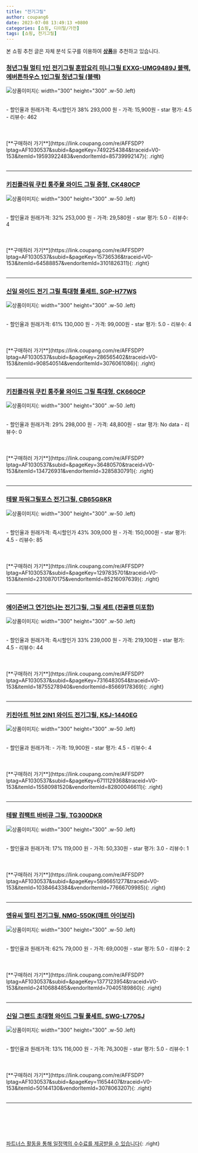 ```yaml
---
title: "전기그릴"
author: coupang6
date: 2023-07-08 13:49:13 +0800
categories: [쇼핑, 디이털/가전]
tags: [쇼핑, 전기그릴]
---
```


본 쇼핑 추천 글은 자체 분석 도구를 이용하여 [**상품**](https://link.coupang.com/a/bao1ui)을 추천하고 있습니다.

### [청년그릴 멀티 1인 전기그릴 혼밥요리 미니그릴 EXXG-UMG9489J 블랙, 에버튼하우스 1인그릴 청년그릴 (블랙)](https://link.coupang.com/re/AFFSDP?lptag=AF1030537&subid=&pageKey=7492254384&traceid=V0-153&itemId=19593922483&vendorItemId=85739992147)

![상품이미지](https://thumbnail6.coupangcdn.com/thumbnails/remote/230x230ex/image/vendor_inventory/aef9/0b9ca634e3d48bcd1b4e0a1a8c44d839c80a7667f7a6e2be44e6cd090df9.jpg){: width="300" height="300" .w-50 .left}


<br>
- 할인율과 원래가격: 즉시할인가 38%  293,000   원
- 가격: 15,900원
- star 평가: 4.5
- 리뷰수: 462
<br>
<br>
<br>
<br>
[**구매하러 가기**](https://link.coupang.com/re/AFFSDP?lptag=AF1030537&subid=&pageKey=7492254384&traceid=V0-153&itemId=19593922483&vendorItemId=85739992147){: .right}
<br>
<br>

---

### [키친플라워 쿠킨 통주물 와이드 그릴 중형, CK480CP](https://link.coupang.com/re/AFFSDP?lptag=AF1030537&subid=&pageKey=15736536&traceid=V0-153&itemId=64588857&vendorItemId=3101826311)

![상품이미지](https://thumbnail8.coupangcdn.com/thumbnails/remote/230x230ex/image/retail/images/7729155193365344-08250cc5-69b8-478e-b600-fa7d64c13890.jpg){: width="300" height="300" .w-50 .left}


<br>
- 할인율과 원래가격: 32%  253,000   원
- 가격: 29,580원
- star 평가: 5.0
- 리뷰수: 4
<br>
<br>
<br>
<br>
[**구매하러 가기**](https://link.coupang.com/re/AFFSDP?lptag=AF1030537&subid=&pageKey=15736536&traceid=V0-153&itemId=64588857&vendorItemId=3101826311){: .right}
<br>
<br>

---

### [신일 와이드 전기 그릴 특대형 풀세트, SGP-H77WS](https://link.coupang.com/re/AFFSDP?lptag=AF1030537&subid=&pageKey=286565402&traceid=V0-153&itemId=908540514&vendorItemId=3076061086)

![상품이미지](https://thumbnail7.coupangcdn.com/thumbnails/remote/230x230ex/image/retail/images/503827537862794-ff082cfb-fee2-4fee-afed-8f8fda7eb2d9.jpg){: width="300" height="300" .w-50 .left}


<br>
- 할인율과 원래가격: 61%  130,000   원
- 가격: 99,000원
- star 평가: 5.0
- 리뷰수: 4
<br>
<br>
<br>
<br>
[**구매하러 가기**](https://link.coupang.com/re/AFFSDP?lptag=AF1030537&subid=&pageKey=286565402&traceid=V0-153&itemId=908540514&vendorItemId=3076061086){: .right}
<br>
<br>

---

### [키친플라워 쿠킨 통주물 와이드 그릴 특대형, CK660CP](https://link.coupang.com/re/AFFSDP?lptag=AF1030537&subid=&pageKey=36480570&traceid=V0-153&itemId=134726931&vendorItemId=3285830791)

![상품이미지](https://thumbnail6.coupangcdn.com/thumbnails/remote/230x230ex/image/retail/images/7118244215309739-49f713f5-7df1-4ca1-85de-ffc36e9e4eeb.jpg){: width="300" height="300" .w-50 .left}


<br>
- 할인율과 원래가격: 29%  298,000   원
- 가격: 48,800원
- star 평가: No data
- 리뷰수: 0
<br>
<br>
<br>
<br>
[**구매하러 가기**](https://link.coupang.com/re/AFFSDP?lptag=AF1030537&subid=&pageKey=36480570&traceid=V0-153&itemId=134726931&vendorItemId=3285830791){: .right}
<br>
<br>

---

### [테팔 파워그릴포스 전기그릴, CB65G8KR](https://link.coupang.com/re/AFFSDP?lptag=AF1030537&subid=&pageKey=1297835701&traceid=V0-153&itemId=2310870175&vendorItemId=85216097639)

![상품이미지](https://thumbnail8.coupangcdn.com/thumbnails/remote/230x230ex/image/vendor_inventory/9128/6bffdea180489c7ce915fe9d15d213f9b4a16075480c8f5665b821b24b6f.jpg){: width="300" height="300" .w-50 .left}


<br>
- 할인율과 원래가격: 즉시할인가 43%  309,000   원
- 가격: 150,000원
- star 평가: 4.5
- 리뷰수: 85
<br>
<br>
<br>
<br>
[**구매하러 가기**](https://link.coupang.com/re/AFFSDP?lptag=AF1030537&subid=&pageKey=1297835701&traceid=V0-153&itemId=2310870175&vendorItemId=85216097639){: .right}
<br>
<br>

---

### [에이즌버그 연기안나는 전기그릴, 그릴 세트 (전골팬 미포함)](https://link.coupang.com/re/AFFSDP?lptag=AF1030537&subid=&pageKey=7316483054&traceid=V0-153&itemId=18755278940&vendorItemId=85669178369)

![상품이미지](https://thumbnail6.coupangcdn.com/thumbnails/remote/230x230ex/image/vendor_inventory/f261/b15f1453fab11d5fb0d966e1bbfc78a92588fc426f277b1fee279e7d3721.jpg){: width="300" height="300" .w-50 .left}


<br>
- 할인율과 원래가격: 즉시할인가 33%  239,000   원
- 가격: 219,100원
- star 평가: 4.5
- 리뷰수: 44
<br>
<br>
<br>
<br>
[**구매하러 가기**](https://link.coupang.com/re/AFFSDP?lptag=AF1030537&subid=&pageKey=7316483054&traceid=V0-153&itemId=18755278940&vendorItemId=85669178369){: .right}
<br>
<br>

---

### [키친아트 허브 2IN1 와이드 전기그릴, KSJ-1440EG](https://link.coupang.com/re/AFFSDP?lptag=AF1030537&subid=&pageKey=6711129368&traceid=V0-153&itemId=15580981520&vendorItemId=82800046611)

![상품이미지](https://thumbnail9.coupangcdn.com/thumbnails/remote/230x230ex/image/retail/images/7193034261706175-f8f58960-5359-4dad-bbfb-f5ea8c17bfa6.jpg){: width="300" height="300" .w-50 .left}


<br>
- 할인율과 원래가격: 
- 가격: 19,900원
- star 평가: 4.5
- 리뷰수: 4
<br>
<br>
<br>
<br>
[**구매하러 가기**](https://link.coupang.com/re/AFFSDP?lptag=AF1030537&subid=&pageKey=6711129368&traceid=V0-153&itemId=15580981520&vendorItemId=82800046611){: .right}
<br>
<br>

---

### [테팔 컴팩트 바비큐 그릴, TG300DKR](https://link.coupang.com/re/AFFSDP?lptag=AF1030537&subid=&pageKey=5896651277&traceid=V0-153&itemId=10384643384&vendorItemId=77666709985)

![상품이미지](https://thumbnail7.coupangcdn.com/thumbnails/remote/230x230ex/image/retail/images/2982832196204767-f781b47e-e63f-44e1-a1ce-bf288fac365d.jpg){: width="300" height="300" .w-50 .left}


<br>
- 할인율과 원래가격: 17%  119,000   원
- 가격: 50,330원
- star 평가: 3.0
- 리뷰수: 1
<br>
<br>
<br>
<br>
[**구매하러 가기**](https://link.coupang.com/re/AFFSDP?lptag=AF1030537&subid=&pageKey=5896651277&traceid=V0-153&itemId=10384643384&vendorItemId=77666709985){: .right}
<br>
<br>

---

### [엔유씨 멀티 전기그릴, NMG-550K(매트 아이보리)](https://link.coupang.com/re/AFFSDP?lptag=AF1030537&subid=&pageKey=1377123954&traceid=V0-153&itemId=2410688485&vendorItemId=70405189860)

![상품이미지](https://thumbnail6.coupangcdn.com/thumbnails/remote/230x230ex/image/retail/images/3746102893206736-cbfa01fe-ccd8-4f13-acf4-853f1b287e68.jpg){: width="300" height="300" .w-50 .left}


<br>
- 할인율과 원래가격: 62%  79,000   원
- 가격: 69,000원
- star 평가: 5.0
- 리뷰수: 2
<br>
<br>
<br>
<br>
[**구매하러 가기**](https://link.coupang.com/re/AFFSDP?lptag=AF1030537&subid=&pageKey=1377123954&traceid=V0-153&itemId=2410688485&vendorItemId=70405189860){: .right}
<br>
<br>

---

### [신일 그랜드 초대형 와이드 그릴 풀세트, SWG-L770SJ](https://link.coupang.com/re/AFFSDP?lptag=AF1030537&subid=&pageKey=11654407&traceid=V0-153&itemId=50144130&vendorItemId=3078063207)

![상품이미지](https://thumbnail9.coupangcdn.com/thumbnails/remote/230x230ex/image/retail/images/5076673636884616-981705cc-40b9-4759-b09c-f0a4dbb8666c.jpg){: width="300" height="300" .w-50 .left}


<br>
- 할인율과 원래가격: 13%  116,000   원
- 가격: 76,300원
- star 평가: 5.0
- 리뷰수: 1
<br>
<br>
<br>
<br>
[**구매하러 가기**](https://link.coupang.com/re/AFFSDP?lptag=AF1030537&subid=&pageKey=11654407&traceid=V0-153&itemId=50144130&vendorItemId=3078063207){: .right}
<br>
<br>

---
<br><br><br><br><br> [파트너스 활동을 통해 일정액의 수수료를 제공받을 수 있습니다](https://link.coupang.com/a/bao1ui){: .right}
